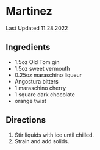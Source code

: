 # Martinez

Last Updated 11.28.2022

## Ingredients

* 1.5oz Old Tom gin
* 1.5oz sweet vermouth
* 0.25oz maraschino liqueur
* Angostura bitters
* 1 maraschino cherry
* 1 square dark chocolate
* orange twist

## Directions

1. Stir liquids with ice until chilled.
1. Strain and add solids.
